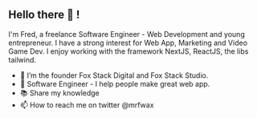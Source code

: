 Hello there 👋 !
-
I'm Fred, a freelance Software Engineer - Web Development and young entrepreneur. I have a strong interest for Web App, Marketing and Video Game Dev.
I enjoy working with the framework NextJS, ReactJS, the libs tailwind.

- 🏢 I’m the founder Fox Stack Digital and Fox Stack Studio.
- 💪 Software Engineer - I help people make great web app. 
- 📚 Share my knowledge 
- 📫 How to reach me on twitter @mrfwax
